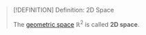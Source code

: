 >[!DEFINITION] Definition: 2D Space
>
>The [geometric space](../Euclidean%20Space.md) $\mathbb{R}^2$ is called **2D space**. 
>